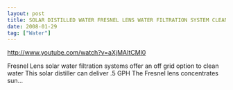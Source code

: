 ```yaml
---
layout: post
title: SOLAR DISTILLED WATER FRESNEL LENS WATER FILTRATION SYSTEM CLEAN DRINKING WATER Solar Distiller
date: 2008-01-29
tag: ["Water"]
---
```


http://www.youtube.com/watch?v=aXjMAItCMl0 

Fresnel Lens solar water filtration systems offer an off grid option to clean water This solar distiller can deliver .5 GPH The Fresnel lens concentrates sun...